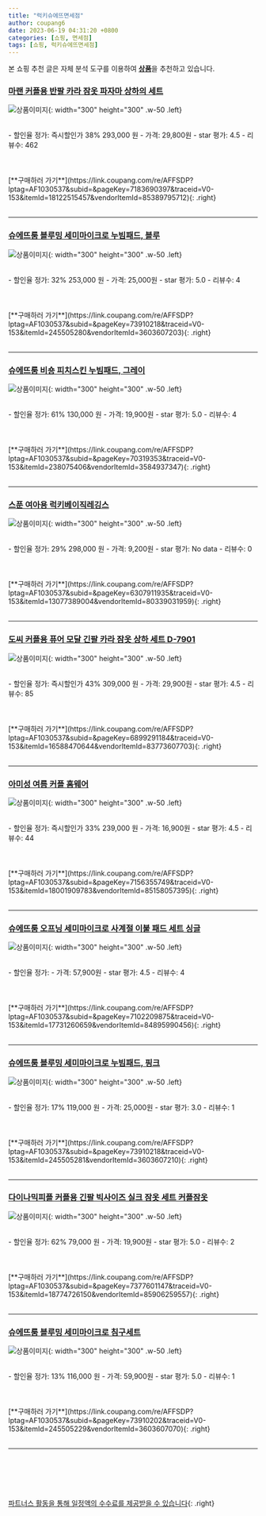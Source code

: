 ```yaml
---
title: "럭키슈에뜨면세점"
author: coupang6
date: 2023-06-19 04:31:20 +0800
categories: [쇼핑, 면세점]
tags: [쇼핑, 럭키슈에뜨면세점]
---
```


본 쇼핑 추천 글은 자체 분석 도구를 이용하여 [**상품**](https://link.coupang.com/a/bao1ui)을 추천하고 있습니다.

### [마랜 커플용 반팔 카라 잠옷 파자마 상하의 세트](https://link.coupang.com/re/AFFSDP?lptag=AF1030537&subid=&pageKey=7183690397&traceid=V0-153&itemId=18122515457&vendorItemId=85389795712)

![상품이미지](https://thumbnail6.coupangcdn.com/thumbnails/remote/230x230ex/image/vendor_inventory/b7f6/54ec98b2091a45bd23b384ce1b4c37c439ce717aae6a84fd3b296238ea7e.jpg){: width="300" height="300" .w-50 .left}


<br>
- 할인율 정가: 즉시할인가 38%  293,000   원
- 가격: 29,800원
- star 평가: 4.5
- 리뷰수: 462
<br>
<br>
<br>
<br>
[**구매하러 가기**](https://link.coupang.com/re/AFFSDP?lptag=AF1030537&subid=&pageKey=7183690397&traceid=V0-153&itemId=18122515457&vendorItemId=85389795712){: .right}
<br>
<br>

---

### [슈에뜨룸 블루밍 세미마이크로 누빔패드, 블루](https://link.coupang.com/re/AFFSDP?lptag=AF1030537&subid=&pageKey=73910218&traceid=V0-153&itemId=245505280&vendorItemId=3603607203)

![상품이미지](https://thumbnail7.coupangcdn.com/thumbnails/remote/230x230ex/image/retail/images/2018/03/29/19/2/0bface37-a0c8-402a-8960-d1f8a4c15056.jpg){: width="300" height="300" .w-50 .left}


<br>
- 할인율 정가: 32%  253,000   원
- 가격: 25,000원
- star 평가: 5.0
- 리뷰수: 4
<br>
<br>
<br>
<br>
[**구매하러 가기**](https://link.coupang.com/re/AFFSDP?lptag=AF1030537&subid=&pageKey=73910218&traceid=V0-153&itemId=245505280&vendorItemId=3603607203){: .right}
<br>
<br>

---

### [슈에뜨룸 비숑 피치스킨 누빔패드, 그레이](https://link.coupang.com/re/AFFSDP?lptag=AF1030537&subid=&pageKey=70319353&traceid=V0-153&itemId=238075406&vendorItemId=3584937347)

![상품이미지](https://thumbnail10.coupangcdn.com/thumbnails/remote/230x230ex/image/product/image/vendoritem/2019/09/16/3584937347/221ff0d4-198e-447f-9d0c-6aadc678a352.jpg){: width="300" height="300" .w-50 .left}


<br>
- 할인율 정가: 61%  130,000   원
- 가격: 19,900원
- star 평가: 5.0
- 리뷰수: 4
<br>
<br>
<br>
<br>
[**구매하러 가기**](https://link.coupang.com/re/AFFSDP?lptag=AF1030537&subid=&pageKey=70319353&traceid=V0-153&itemId=238075406&vendorItemId=3584937347){: .right}
<br>
<br>

---

### [스푼 여아용 럭키베이직레깅스](https://link.coupang.com/re/AFFSDP?lptag=AF1030537&subid=&pageKey=6307911935&traceid=V0-153&itemId=13077389004&vendorItemId=80339031959)

![상품이미지](https://thumbnail7.coupangcdn.com/thumbnails/remote/230x230ex/image/retail/images/16375155729455725-836d2cd8-34cb-415b-b4e8-d52132d44e22.jpg){: width="300" height="300" .w-50 .left}


<br>
- 할인율 정가: 29%  298,000   원
- 가격: 9,200원
- star 평가: No data
- 리뷰수: 0
<br>
<br>
<br>
<br>
[**구매하러 가기**](https://link.coupang.com/re/AFFSDP?lptag=AF1030537&subid=&pageKey=6307911935&traceid=V0-153&itemId=13077389004&vendorItemId=80339031959){: .right}
<br>
<br>

---

### [도씨 커플용 퓨어 모달 긴팔 카라 잠옷 상하 세트 D-7901](https://link.coupang.com/re/AFFSDP?lptag=AF1030537&subid=&pageKey=6899291184&traceid=V0-153&itemId=16588470644&vendorItemId=83773607703)

![상품이미지](https://thumbnail7.coupangcdn.com/thumbnails/remote/230x230ex/image/retail/images/2022/11/04/14/6/73334a6a-3f3d-41b3-9640-97804bdd127e.jpg){: width="300" height="300" .w-50 .left}


<br>
- 할인율 정가: 즉시할인가 43%  309,000   원
- 가격: 29,900원
- star 평가: 4.5
- 리뷰수: 85
<br>
<br>
<br>
<br>
[**구매하러 가기**](https://link.coupang.com/re/AFFSDP?lptag=AF1030537&subid=&pageKey=6899291184&traceid=V0-153&itemId=16588470644&vendorItemId=83773607703){: .right}
<br>
<br>

---

### [아미성 여름 커플 홈웨어](https://link.coupang.com/re/AFFSDP?lptag=AF1030537&subid=&pageKey=7156355749&traceid=V0-153&itemId=18001909783&vendorItemId=85158057395)

![상품이미지](https://thumbnail9.coupangcdn.com/thumbnails/remote/230x230ex/image/vendor_inventory/4602/51909c04f264bab44b31679e1fb3af104d8fbee76cb6588ca35b9add59c1.jpg){: width="300" height="300" .w-50 .left}


<br>
- 할인율 정가: 즉시할인가 33%  239,000   원
- 가격: 16,900원
- star 평가: 4.5
- 리뷰수: 44
<br>
<br>
<br>
<br>
[**구매하러 가기**](https://link.coupang.com/re/AFFSDP?lptag=AF1030537&subid=&pageKey=7156355749&traceid=V0-153&itemId=18001909783&vendorItemId=85158057395){: .right}
<br>
<br>

---

### [슈에뜨룸 오프닝 세미마이크로 사계절 이불 패드 세트 싱글](https://link.coupang.com/re/AFFSDP?lptag=AF1030537&subid=&pageKey=7102209875&traceid=V0-153&itemId=17731260659&vendorItemId=84895990456)

![상품이미지](https://thumbnail10.coupangcdn.com/thumbnails/remote/230x230ex/image/retail/images/5557034436998634-afdb4a6a-2ef7-4d13-8ebf-027a9b56083d.jpg){: width="300" height="300" .w-50 .left}


<br>
- 할인율 정가: 
- 가격: 57,900원
- star 평가: 4.5
- 리뷰수: 4
<br>
<br>
<br>
<br>
[**구매하러 가기**](https://link.coupang.com/re/AFFSDP?lptag=AF1030537&subid=&pageKey=7102209875&traceid=V0-153&itemId=17731260659&vendorItemId=84895990456){: .right}
<br>
<br>

---

### [슈에뜨룸 블루밍 세미마이크로 누빔패드, 핑크](https://link.coupang.com/re/AFFSDP?lptag=AF1030537&subid=&pageKey=73910218&traceid=V0-153&itemId=245505281&vendorItemId=3603607210)

![상품이미지](https://thumbnail6.coupangcdn.com/thumbnails/remote/230x230ex/image/product/image/vendoritem/2019/09/16/3603607210/f7aa3051-6941-4b15-803f-ca34ddef318f.jpg){: width="300" height="300" .w-50 .left}


<br>
- 할인율 정가: 17%  119,000   원
- 가격: 25,000원
- star 평가: 3.0
- 리뷰수: 1
<br>
<br>
<br>
<br>
[**구매하러 가기**](https://link.coupang.com/re/AFFSDP?lptag=AF1030537&subid=&pageKey=73910218&traceid=V0-153&itemId=245505281&vendorItemId=3603607210){: .right}
<br>
<br>

---

### [다이나믹피플 커플용 긴팔 빅사이즈 실크 잠옷 세트 커플잠옷](https://link.coupang.com/re/AFFSDP?lptag=AF1030537&subid=&pageKey=7377601147&traceid=V0-153&itemId=18774726150&vendorItemId=85906259557)

![상품이미지](https://thumbnail9.coupangcdn.com/thumbnails/remote/230x230ex/image/vendor_inventory/7c87/176f5c95aace52b250acf50dca7dca96db16e1c1494a543c15c79b27dc11.jpg){: width="300" height="300" .w-50 .left}


<br>
- 할인율 정가: 62%  79,000   원
- 가격: 19,900원
- star 평가: 5.0
- 리뷰수: 2
<br>
<br>
<br>
<br>
[**구매하러 가기**](https://link.coupang.com/re/AFFSDP?lptag=AF1030537&subid=&pageKey=7377601147&traceid=V0-153&itemId=18774726150&vendorItemId=85906259557){: .right}
<br>
<br>

---

### [슈에뜨룸 블루밍 세미마이크로 침구세트](https://link.coupang.com/re/AFFSDP?lptag=AF1030537&subid=&pageKey=73910202&traceid=V0-153&itemId=245505229&vendorItemId=3603607070)

![상품이미지](https://thumbnail10.coupangcdn.com/thumbnails/remote/230x230ex/image/retail/images/2018/03/29/19/1/84bb08ba-8770-47be-af1d-e654690fb680.jpg){: width="300" height="300" .w-50 .left}


<br>
- 할인율 정가: 13%  116,000   원
- 가격: 59,900원
- star 평가: 5.0
- 리뷰수: 1
<br>
<br>
<br>
<br>
[**구매하러 가기**](https://link.coupang.com/re/AFFSDP?lptag=AF1030537&subid=&pageKey=73910202&traceid=V0-153&itemId=245505229&vendorItemId=3603607070){: .right}
<br>
<br>

---
<br><br><br><br><br> [파트너스 활동을 통해 일정액의 수수료를 제공받을 수 있습니다](https://link.coupang.com/a/bao1ui){: .right}